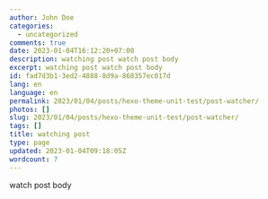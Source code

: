 ```yaml
---
author: John Doe
categories:
  - uncategorized
comments: true
date: 2023-01-04T16:12:20+07:00
description: watching post watch post body
excerpt: watching post watch post body
id: fad7d3b1-3ed2-4888-8d9a-868357ec017d
lang: en
language: en
permalink: 2023/01/04/posts/hexo-theme-unit-test/post-watcher/
photos: []
slug: 2023/01/04/posts/hexo-theme-unit-test/post-watcher/
tags: []
title: watching post
type: page
updated: 2023-01-04T09:18:05Z
wordcount: 7
---
```


watch post body